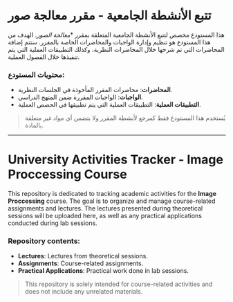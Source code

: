 # تتبع الأنشطة الجامعية - مقرر معالجة صور

هذا المستودع مخصص لتتبع الأنشطة الجامعية المتعلقة بمقرر **معالجة الصور*. الهدف من هذا المستودع هو تنظيم وإدارة الواجبات والمحاضرات الخاصة بالمقرر. ستتم إضافة المحاضرات التي تم شرحها خلال المحاضرات النظرية، وكذلك التطبيقات العملية التي يتم تنفيذها خلال الفصول العملية.

### محتويات المستودع:

- **المحاضرات**: محاضرات المقرر المأخوذة في الجلسات النظرية.
- **الواجبات**: الواجبات المقررة ضمن المنهج الدراسي.
- **التطبيقات العملية**: التطبيقات العملية التي يتم تطبيقها في الحصص العملية.

> يُستخدم هذا المستودع فقط كمرجع لأنشطة المقرر ولا يتضمن أي مواد غير متعلقة بالمادة.

---

# University Activities Tracker - Image Proccessing Course

This repository is dedicated to tracking academic activities for the **Image Proccessing** course. The goal is to organize and manage course-related assignments and lectures. The lectures presented during theoretical sessions will be uploaded here, as well as any practical applications conducted during lab sessions.

### Repository contents:

- **Lectures**: Lectures from theoretical sessions.
- **Assignments**: Course-related assignments.
- **Practical Applications**: Practical work done in lab sessions.

> This repository is solely intended for course-related activities and does not include any unrelated materials.
